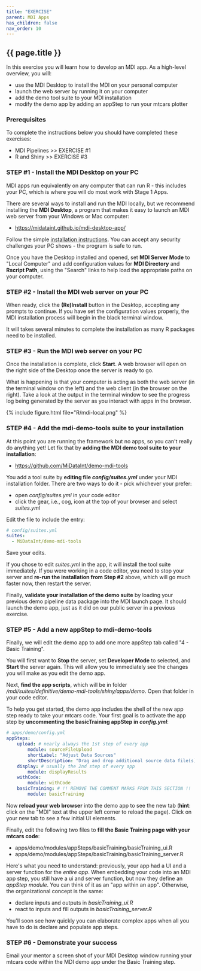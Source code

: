 ```yaml
---
title: "EXERCISE"
parent: MDI Apps
has_children: false
nav_order: 10
---
```


## {{ page.title }}

In this exercise you will learn how to develop an MDI app.
As a high-level overview, you will:

- use the MDI Desktop to install the MDI on your personal computer
- launch the web server by running it on your computer
- add the demo tool suite to your MDI installation
- modify the demo app by adding an appStep to run your mtcars plotter

### Prerequisites

To complete the instructions below you should have completed 
these exercises:

- MDI Pipelines >> EXERCISE #1
- R and Shiny >> EXERCISE #3

### STEP #1 - Install the MDI Desktop on your PC

MDI apps run equivalently on any computer that can run R -
this includes your PC, which is where you will do most
work with Stage 1 Apps.  

There are several ways to install and run the MDI locally, but
we recommend installing the **MDI Desktop**, a program
that makes it easy to launch an MDI web server from your Windows 
or Mac computer:

- <https://midataint.github.io/mdi-desktop-app/>

Follow the simple
[installation instructions](https://midataint.github.io/mdi-desktop-app/docs/installation.html).
You can accept any security challenges your PC shows - the program is safe to run.

Once you have the Desktop installed and opened, set **MDI Server Mode**
to "Local Computer" and add configuration values for **MDI Directory** and
**Rscript Path**, using the "Search" links to help load the appropriate
paths on your computer.

### STEP #2 - Install the MDI web server on your PC

When ready, click the **(Re)Install** button in the Desktop, accepting
any prompts to continue. If you have set the configuration values properly, 
the MDI installation process will begin in the black terminal window.

It will takes several minutes to complete the installation
as many R packages need to be installed.

### STEP #3 - Run the MDI web server on your PC

Once the installation is complete, click **Start**. 
A web browser will open on the right side of the Desktop
once the server is ready to go.

What is happening is that your computer is acting as both the
web server (in the terminal window on the left) and the web client 
(in the browser on the right).
Take a look at the output in the terminal window to see the progress
log being generated by the server as you interact with apps in the browser.

{% include figure.html file="R/mdi-local.png" %}

### STEP #4 - Add the mdi-demo-tools suite to your installation

At this point you are running the framework but no apps, so you
can't really do anything yet! Let fix that by **adding the MDI 
demo tool suite to your installation**:

- <https://github.com/MiDataInt/demo-mdi-tools>

You add a tool suite by **editing file _config/suites.yml_** 
under your MDI installation folder. There are two ways to do it - 
pick whichever your prefer:

- open  _config/suites.yml_ in your code editor
- click the gear, i.e., cog, icon at the top of your browser and select _suites.yml_

Edit the file to include the entry:

```yml
# config/suites.yml
suites:
  - MiDataInt/demo-mdi-tools
```

Save your edits.  

If you chose to edit _suites.yml_ in the app, it will install the tool suite
immediately.  If you were working in a code editor, you need to stop
your server and **re-run the installation from Step #2** above, which will go
much faster now, then restart the server.

Finally, **validate your installation of the demo suite** by loading your previous 
demo pipeline data package into the MDI launch page. It should launch
the demo app, just as it did on our public server in a previous exercise.

### STEP #5 - Add a new appStep to mdi-demo-tools

Finally, we will edit the demo app to add one more appStep tab called
"4 - Basic Training".

You will first want to **Stop** the server,
set **Developer Mode** to selected, and **Start** the
server again. This will allow you to immediately see the changes you will
make as you edit the demo app.

Next, **find the app scripts**, which will be in folder
_/mdi/suites/definitive/demo-mdi-tools/shiny/apps/demo_. Open that folder
in your code editor.

To help you get started, the demo app includes the shell of the new app
step ready to take your mtcars code. 
Your first goal is to activate the app step by 
**uncommenting the basicTraining appStep in _config.yml_**:

```yml
# apps/demo/config.yml
appSteps:
    upload: # nearly always the 1st step of every app
        module: sourceFileUpload
        shortLabel: "Adjust Data Sources"
        shortDescription: "Drag and drop additional source data file(s)."
    display: # usually the 2nd step of every app
        module: displayResults
    withCode:
        module: withCode
    basicTraining: # !! REMOVE THE COMMENT MARKS FROM THIS SECTION !!
        module: basicTraining
```

Now **reload your web browser**
into the demo app to see the new tab (**hint**: click on the "MDI"
text at the upper left corner to reload the page). Click on your new tab
to see a few initial UI elements.

Finally, edit the following two files to 
**fill the Basic Training page with your mtcars code**:
- apps/demo/modules/appSteps/basicTraining/basicTraining_ui.R
- apps/demo/modules/appSteps/basicTraining/basicTraining_server.R

Here's what you need to understand: previously, your app had
a UI and a server function for the _entire app_. When embedding 
your code into an MDI app step, you still have a ui and server function,
but now they define an _appStep module_.
You can think of it as an "app within an app". 
Otherwise, the organizational concept is the same:
- declare inputs and outputs in _basicTraining_ui.R_
- react to inputs and fill outputs in _basicTraining_server.R_

You'll soon see how quickly you can elaborate complex apps when
all you have to do is declare and populate app steps.

### STEP #6 - Demonstrate your success

Email your mentor a screen shot of your MDI Desktop window running
your mtcars code within the MDI demo app under the Basic Training step.
